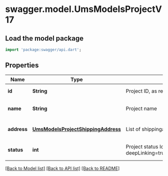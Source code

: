 # swagger.model.UmsModelsProjectV17

## Load the model package
```dart
import 'package:swagger/api.dart';
```

## Properties
Name | Type | Description | Notes
------------ | ------------- | ------------- | -------------
**id** | **String** | Project ID, as retrievable from &lt;a href&#x3D;\&quot;?deepLinking&#x3D;true#/Project/Get\&quot;&gt;&lt;/a&gt; | [default to null]
**name** | **String** | Project name | [optional] [default to null]
**address** | [**UmsModelsProjectShippingAddress**](UmsModelsProjectShippingAddress.md) | List of shippingaddresses for project | [optional] [default to null]
**status** | **int** | Project status Id, as retrievable from  &lt;a href&#x3D;\&quot;?deepLinking&#x3D;true&amp;amp;urls.primaryName&#x3D;v1.3#/Shipping/ShippingAddressStatus\&quot;&gt;/api/Shipping&lt;/a&gt; | [optional] [default to null]

[[Back to Model list]](../README.md#documentation-for-models) [[Back to API list]](../README.md#documentation-for-api-endpoints) [[Back to README]](../README.md)


